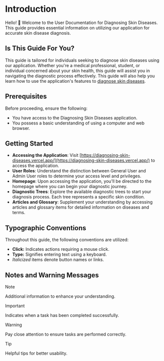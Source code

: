 # Introduction

Hello! 👋 Welcome to the User Documentation for Diagnosing Skin Diseases. This guide provides essential information on utilizing our application for accurate skin disease diagnosis.

## Is This Guide For You?

This guide is tailored for individuals seeking to diagnose skin diseases using our application. Whether you're a medical professional, student, or individual concerned about your skin health, this guide will assist you in navigating the diagnostic process effectively. This guide will also help you learn how to use the application's features to [diagnose skin diseases](task1.md).

## Prerequisites

Before proceeding, ensure the following:

- You have access to the Diagnosing Skin Diseases application.
- You possess a basic understanding of using a computer and web browser.

## Getting Started

- **Accessing the Application**: Visit [https://diagnosing-skin-diseases.vercel.app/](https://diagnosing-skin-diseases.vercel.app/) to access the application.
- **User Roles**: Understand the distinction between General User and Admin User roles to determine your access level and privileges.
- **Homepage**: Upon accessing the application, you'll be directed to the homepage where you can begin your diagnostic journey.
- **Diagnostic Trees**: Explore the available diagnostic trees to start your diagnosis process. Each tree represents a specific skin condition.
- **Articles and Glossary**: Supplement your understanding by accessing articles and glossary items for detailed information on diseases and terms.

## Typographic Conventions

Throughout this guide, the following conventions are utilized:

- **Click:** Indicates actions requiring a mouse click.
- **Type:** Signifies entering text using a keyboard.
- _Italicized_ items denote button names or links.

## Notes and Warning Messages

> [!NOTE]
> Additional information to enhance your understanding.

> [!IMPORTANT]
> Indicates when a task has been completed successfully.

> [!WARNING]
> Pay close attention to ensure tasks are performed correctly.

> [!TIP]
> Helpful tips for better usability.
